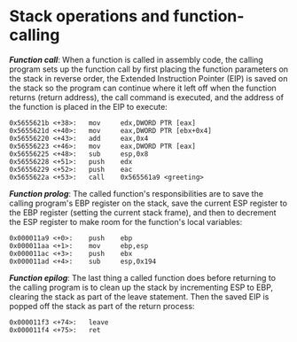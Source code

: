 # Stack operations and function-calling

***Function call***: When a function is called in assembly code, the calling program sets up the function call by first placing the function parameters on the stack in reverse order, the Extended Instruction Pointer (EIP) is saved on the stack so the program can continue where it left off when the function returns (return address), the call command is executed, and the address of the function is placed in the EIP to execute:

```text
0x5655621b <+38>:   mov     edx,DWORD PTR [eax]
0x5655621d <+40>:   mov     eax,DWORD PTR [ebx+0x4]
0x56556220 <+43>:   add     eax,0x4
0x56556223 <+46>:   mov     eax,DWORD PTR [eax]
0x56556225 <+48>:   sub     esp,0x8
0x56556228 <+51>:   push    edx
0x56556229 <+52>:   push    eac
0x5655622a <+53>:   call    0x565561a9 <greeting>
```

***Function prolog***: The called function's responsibilities are to save the calling program's EBP register on the stack, save the current ESP register to the EBP register (setting the current stack frame), and then to decrement the ESP register to make room for the function's local variables:

```text
0x000011a9 <+0>:    push    ebp
0x000011aa <+1>:    mov     ebp,esp
0x000011ac <+3>:    push    ebx
0x000011ad <+4>:    sub     esp,0x194
```

***Function epilog***: The last thing a called function does before returning to the calling program is to clean up the stack by incrementing ESP to EBP, clearing the stack as part of the leave statement. Then the saved EIP is popped off the stack as part of the return process:

```text
0x000011f3 <+74>:   leave
0x000011f4 <+75>:   ret
```
